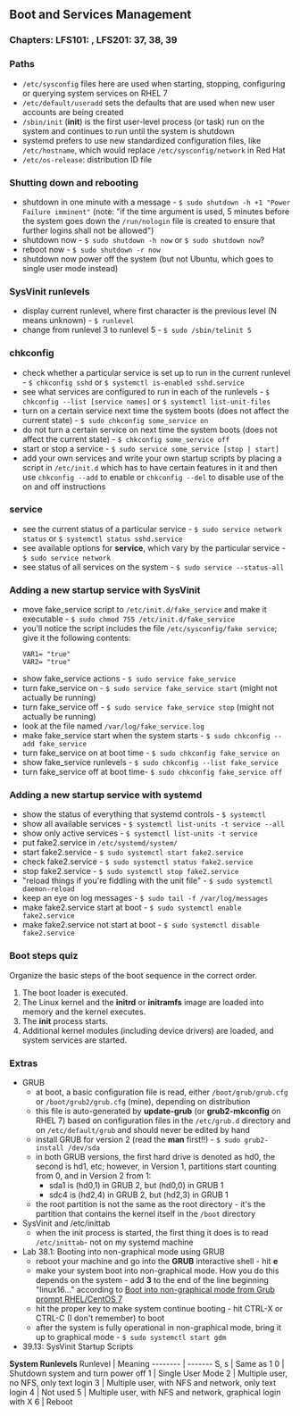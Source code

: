Boot and Services Management
-----

### Chapters: LFS101: , LFS201: 37, 38, 39

### Paths
* `/etc/sysconfig` files here are used when starting, stopping, configuring or querying system services on RHEL 7
* `/etc/default/useradd` sets the defaults that are used when new user accounts are being created
* `/sbin/init` (**init**) is the first user-level process (or task) run on the system and continues to run until the system is shutdown
* systemd prefers to use new standardized configuration files, like `/etc/hostname`, which would replace `/etc/sysconfig/network` in Red Hat
* `/etc/os-release`: distribution ID file
  
### Shutting down and rebooting
* shutdown in one minute with a message - `$ sudo shutdown -h +1 "Power Failure imminent"` (note: "if the time argument is used, 5 minutes before the system goes down the `/run/nologin` file is created to ensure that further logins shall not be allowed")
* shutdown now - `$ sudo shutdown -h now` or `$ sudo shutdown now`?
* reboot now - `$ sudo shutdown -r now`
* shutdown now power off the system (but not Ubuntu, which goes to single user mode instead)

### SysVinit runlevels
* display current runlevel, where first character is the previous level (N means unknown) - `$ runlevel`
* change from runlevel 3 to runlevel 5 - `$ sudo /sbin/telinit 5`

### chkconfig
* check whether a particular service is set up to run in the current runlevel - `$ chkconfig sshd` or `$ systemctl is-enabled sshd.service`
* see what services are configured to run in each of the runlevels - `$ chkconfig --list [service names]` or `$ systemctl list-unit-files`
* turn on a certain service next time the system boots (does not affect the current state) - `$ sudo chkconfig some_service on`
* do not turn a certain service on next time the system boots (does not affect the current state) - `$ chkconfig some_service off` 
* start or stop a service - `$ sudo service some_service [stop | start]` 
* add your own services and write your own startup scripts by placing a script in `/etc/init.d` which has to have certain features in it and then use `chkconfig --add` to enable or `chkconfig --del` to disable use of the on and off instructions

### service
* see the current status of a particular service - `$ sudo service network status` or `$ systemctl status sshd.service`
* see available options for **service**, which vary by the particular service - `$ sudo service network` 
* see status of all services on the system - `$ sudo service --status-all` 

### Adding a new startup service with SysVinit
* move fake_service script to `/etc/init.d/fake_service` and make it executable - `$ sudo chmod 755 /etc/init.d/fake_service`
* you’ll notice the script includes the file `/etc/sysconfig/fake service`; give it the following contents:
    ```
    VAR1= "true"
    VAR2= "true"
    ```
* show fake_service actions - `$ sudo service fake_service`
* turn fake_service on - `$ sudo service fake_service start` (might not actually be running)
* turn fake_service off - `$ sudo service fake_service stop` (might not actually be running)
* look at the file named `/var/log/fake_service.log`
* make fake_service start when the system starts - `$ sudo chkconfig --add fake_service`
* turn fake_service on at boot time - `$ sudo chkconfig fake_service on`
* show fake_service runlevels - `$ sudo chkconfig --list fake_service`
* turn fake_service off at boot time- `$ sudo chkconfig fake_service off`

### Adding a new startup service with systemd
* show the status of everything that systemd controls - `$ systemctl`
* show all available services - `$ systemctl list-units -t service --all`
* show only active services - `$ systemctl list-units -t service`
* put fake2.service in `/etc/systemd/system/`
* start fake2.service - `$ sudo systemctl start fake2.service`
* check fake2.service - `$ sudo systemctl status fake2.service`
* stop fake2.service - `$ sudo systemctl stop fake2.service`
* "reload things if you're fiddling with the unit file" - `$ sudo systemctl daemon-reload`
* keep an eye on log messages - `$ sudo tail -f /var/log/messages`
* make fake2.service start at boot - `$ sudo systemctl enable fake2.service`
* make fake2.service not start at boot - `$ sudo systemctl disable fake2.service`

### Boot steps quiz
Organize the basic steps of the boot sequence in the correct order.  
1. The boot loader is executed.
2. The Linux kernel and the **initrd** or **initramfs** image are loaded into memory and the kernel executes.
3. The **init** process starts.
4. Additional kernel modules (including device drivers) are loaded, and system services are started.

### Extras
* GRUB
    * at boot, a basic configuration file is read, either `/boot/grub/grub.cfg` or `/boot/grub2/grub.cfg` (mine), depending on distribution
    * this file is auto-generated by **update-grub** (or **grub2-mkconfig** on RHEL 7) based on configuration files in the `/etc/grub.d` directory and on `/etc/default/grub` and should never be edited by hand
    * install GRUB for version 2 (read the **man** first!!) - `$ sudo grub2-install /dev/sda` 
    * in both GRUB versions, the first hard drive is denoted as hd0, the second is hd1, etc; however, in Version 1, partitions start counting from 0, and in Version 2 from 1:
        * sda1 is (hd0,1) in GRUB 2, but (hd0,0) in GRUB 1
        * sdc4 is (hd2,4) in GRUB 2, but (hd2,3) in GRUB 1
    * the root partition is not the same as the root directory - it's the partition that contains the kernel itself in the `/boot` directory
* SysVinit and /etc/inittab
    * when the init process is started, the first thing it does is to read `/etc/inittab`- not on my systemd machine
* Lab 38.1: Booting into non-graphical mode using GRUB 
    * reboot your machine and go into the **GRUB** interactive shell - hit **e**
    * make your system boot into non-graphical mode. How you do this depends on the system - add **3** to the end of the line beginning "linux16..." according to [Boot into non-graphical mode from Grub prompt RHEL/CentOS 7](https://unix.stackexchange.com/questions/303406/boot-into-non-graphical-mode-from-grub-prompt-rhel-centos-7)
    * hit the proper key to make system continue booting - hit CTRL-X or CTRL-C (I don't remember) to boot
    * after the system is fully operational in non-graphical mode, bring it up to graphical mode - `$ sudo systemctl start gdm`
* 39.13: SysVinit Startup Scripts

**System Runlevels**
Runlevel | Meaning
-------- | -------
S, s     | Same as 1
0        | Shutdown system and turn power off
1        | Single User Mode
2        | Multiple user, no NFS, only text login
3        | Multiple user, with NFS and network, only text login
4        | Not used
5        | Multiple user, with NFS and network, graphical login with X
6        | Reboot
